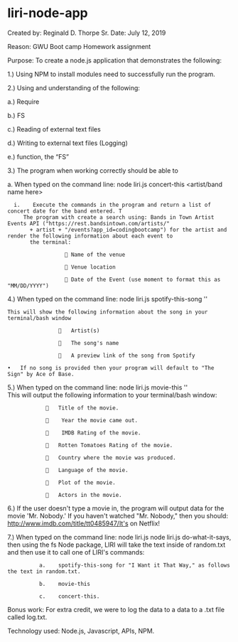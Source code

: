 # liri-node-app

Created by: Reginald D. Thorpe Sr.
Date: July 12, 2019

Reason: GWU Boot camp  Homework assignment
                              
Purpose: To create a node.js  application that demonstrates the following:

1.)	Using NPM to install modules need to successfully run the program.

2.)	Using and understanding of the following:

a.)	 Require

b.)	FS

c.)	Reading of external text files

d.)	Writing to external text files (Logging)

e.)	 function, the “FS”   

3.)	The program when working correctly should be able to

a.	When typed on the command line: node liri.js concert-this <artist/band name here>

      i.	Execute the commands in the program and return a list of concert date for the band entered. T
         The program with create a search using: Bands in Town Artist Events API ("https://rest.bandsintown.com/artists/" 
           + artist + "/events?app_id=codingbootcamp") for the artist and render the following information about each event to
           the terminal:
           
                      	Name of the venue
                      
                      	Venue location
                      
                      	Date of the Event (use moment to format this as "MM/DD/YYYY")
                      
4.)	When typed on the command line: node liri.js spotify-this-song '<song name here>' 
  
    This will show the following information about the song in your terminal/bash window
    
                    	Artist(s)
                    
                    	The song's name
                    
                    	A preview link of the song from Spotify 
                    
    •	If no song is provided then your program will default to "The Sign" by Ace of Base.
    

5.)	 When typed on the command line: node liri.js movie-this '<movie name here>'   
     This will output the following information to your terminal/bash window:
  
                	Title of the movie.
                
                	 Year the movie came out.
                
                	 IMDB Rating of the movie.
                
                	Rotten Tomatoes Rating of the movie.
                
                	Country where the movie was produced.
                
                	Language of the movie.
                
                	Plot of the movie.
                
                	Actors in the movie.
                

6.)	If the user doesn't type a movie in, the program will output data for the movie 'Mr. Nobody.'
    If you haven't watched "Mr. Nobody," then you should: http://www.imdb.com/title/tt0485947/It's on Netflix!
    
7.)	When typed on the command line: node liri.js node liri.js do-what-it-says, then using the fs Node package, 
    LIRI will take the text inside of random.txt and then use it to call one of LIRI's commands:
    
    
              a.	spotify-this-song for "I Want it That Way," as follows the text in random.txt.
              
              b.	movie-this
              
              c.	concert-this.


Bonus work:   For extra credit, we were to log the data to a data to a .txt file called log.txt.

Technology used: Node.js, Javascript, APIs, NPM.

